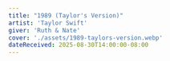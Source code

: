 ```yaml
---
title: "1989 (Taylor's Version)"
artist: 'Taylor Swift'
giver: 'Ruth & Nate'
cover: './assets/1989-taylors-version.webp'
dateReceived: 2025-08-30T14:00:00-08:00
---
```

